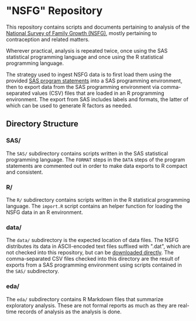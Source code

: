 # "NSFG" Repository

This repository contains scripts and documents pertaining to analysis of the [National Survey of Family Growth (NSFG)](https://www.cdc.gov/nchs/nsfg/index.htm), mostly pertaining to contraception and related matters.

Wherever practical, analysis is repeated twice, once using the SAS statistical programming language and once using the R statistical programming language.

The strategy used to ingest NSFG data is to first load them using the provided [SAS program statements](https://www.cdc.gov/nchs/nsfg/nsfg_2017_2019_puf.htm#program) into a SAS programming environment, then to export data from the SAS programming environment via comma-separated values (CSV) files that are loaded in an R programming environment. The export from SAS includes labels and formats, the latter of which can be used to generate R factors as needed.


## Directory Structure

### SAS/

The `SAS/` subdirectory contains scripts written in the SAS statistical programming language. The `FORMAT` steps in the `DATA` steps of the program statements are commented out in order to make data exports to R compact and consistent.

### R/

The `R/` subdirectory contains scripts written in the R statistical programming language. The `import.R` script contains an helper function for loading the NSFG data in an R environment.

### data/

The `data/` subdirectory is the expected location of data files. The NSFG distributes its data in ASCII-encoded text files suffixed with ".dat", which are not checked into this repository, but can be [downloaded directly](https://ftp.cdc.gov/pub/Health_Statistics/NCHS/Datasets/NSFG/). The comma-separated CSV files checked into this directory are the result of exports from a SAS programming environment using scripts contained in the `SAS/` subdirectory.

### eda/

The `eda/` subdirectory contains R Markdown files that summarize exploratory analysis. These are not formal reports as much as they are real-time records of analysis as the analysis is done.
